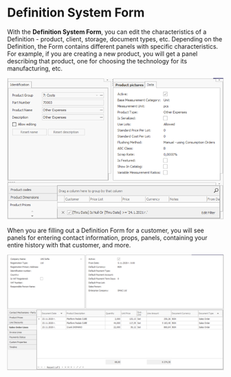 # Definition System Form

With the <b>Definition System Form</b>, you can edit the characteristics of a Definition - product, client, storage, document types, etc. Depending on the Definition, the Form contains different panels with specific characteristics. <br>
For example, if you are creating a new product, you will get a panel describing that product, one for choosing the technology for its manufacturing, etc.

![Definition form](pictures/definition-form.png) 

When you are filling out a Definition Form for a customer, you will see panels for entering contact information, props, panels, containing your entire history with that customer, and more.

![Definition form for a customer](pictures/definition-form-customer.png) 
